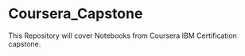 # Coursera_Capstone  

This Repository will cover Notebooks from Coursera IBM Certification capstone.
